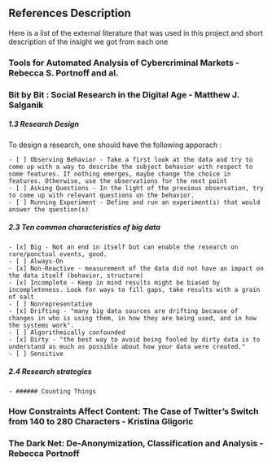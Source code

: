 ## References Description

Here is a list of the external literature that was used in this project and short description of the insight we got from each one


### Tools for Automated Analysis of Cybercriminal Markets - Rebecca S. Portnoff and al.


### Bit by Bit : Social Research in the Digital Age - Matthew J. Salganik

##### 1.3 Research Design

To design a research, one should have the following apporach :
	
	- [ ] Observing Behavior - Take a first look at the data and try to come up with a way to describe the subject behavior with respect to some features. If nothing emerges, maybe change the choice in features. Otherwise, use the observations for the next point
	- [ ] Asking Questions - In the light of the previous observation, try to come up with relevant questions on the behavior.
	- [ ] Running Experiment - Define and run an experiment(s) that would answer the question(s)


##### 2.3 Ten common characteristics of big data


	- [x] Big - Not an end in itself but can enable the research on rare/ponctual events, good.
	- [ ] Always-On
	- [x] Non-Reactive - measurement of the data did not have an impact on the data itself (behavior, structure)
	- [x] Incomplete - Keep in mind results might be biased by incompleteness. Look for ways to fill gaps, take results with a grain of salt
	- [ ] Nonrepresentative
	- [x] Drifting - "many big data sources are drifting because of changes in who is using them, in how they are being used, and in how the systems work". 
	- [ ] Algorithmically confounded
	- [x] Dirty - "the best way to avoid being fooled by dirty data is to understand as much as possible about how your data were created."
	- [ ] Sensitive


##### 2.4 Research strategies

	- ###### Counting Things


### How Constraints Affect Content: The Case of Twitter’s Switch from 140 to 280 Characters - Kristina Gligoric


### The Dark Net: De-Anonymization, Classification and Analysis - Rebecca Portnoff

